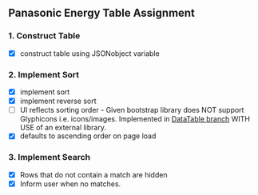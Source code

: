 ## Panasonic Energy Table Assignment

### 1. Construct Table
- [x] construct table using JSONobject variable

### 2. Implement Sort

- [x] implement sort
- [x] implement reverse sort
- [ ] UI reflects sorting order - Given bootstrap library does NOT support Glyphicons i.e. icons/images. Implemented in [DataTable branch](https://github.com/ZainQasmi/Panasonic/tree/DataTable) WITH USE of an external library.
- [x]  defaults to ascending order on page load 

### 3. Implement Search

- [x] Rows that do not contain a match are hidden
- [x] Inform user when no matches.

